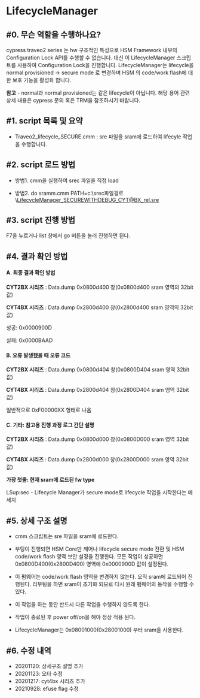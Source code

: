 # LifecycleManager

## #0. 무슨 역할을 수행하나요?

 cypress traveo2 series 는 hw 구조적인 특성으로 HSM Framework 내부의 Configuration Lock API를 수행할 수 없습니다. 대신 이 LifecycleManager 스크립트를 사용하여 Configuration Lock을 진행합니다.  LifecycleManager는 lifecycle을 normal provisioned ->  secure mode 로 변경하며 HSM 의 code/work flash에 대한 보호 기능을 활성화 합니다.

**참고** - normal과 normal provisioned는 같은 lifecycle이 아닙니다. 해당 용어 관련 상세 내용은 cypress 문의 혹은 TRM을 참조하시기 바랍니다.



## #1. script 목록 및 요약

- Traveo2_lifecycle_SECURE.cmm : sre 파일을 sram에 로드하여 lifecyle 작업을 수행합니다.



## #2. script 로드 방법

- 방법1. cmm을 실행하여 srec 파일을 직접 load

- 방법2. do sramm.cmm PATH=c:\srec파일경로\LifecycleManager_SECUREWITHDEBUG_CYT@BX_rel.sre



## #3. script 진행 방법

F7을 누르거나 list 창에서 go 버튼을 눌러 진행하면 된다.



## #4. 결과 확인 방법

#### A. 최종 결과 확인 방법

**CYT2BX 시리즈** : Data.dump 0x0800d400 창(0x0800d400 sram 영역의 32bit 값)

**CYT4BX 시리즈** : Data.dump 0x2800d400 창(0x2800d400 sram 영역의 32bit 값)

성공: 0x0000900D

실패: 0x0000BAAD

#### B. 오류 발생했을 때 오류 코드

**CYT2BX 시리즈** : Data.dump 0x0800d404 창(0x0800D404 sram 영역 32bit 값)

**CYT4BX 시리즈** : Data.dump 0x2800d404 창(0x2800D404 sram 영역 32bit 값)

일반적으로 0xF00000XX 형태로 나옴

#### C. 기타: 참고용 진행 과정 로그 간단 설명 

**CYT2BX 시리즈** : Data.dump 0x0800d000 창(0x0800D000 sram 영역 32bit 값) 

**CYT4BX 시리즈** : Data.dump 0x2800d000 창(0x2800D000 sram 영역 32bit 값)

**가장 첫줄: 현재 sram에 로드된 fw type**

LSup:sec -  Lifecycle Manager가 secure mode로 lifecycle 작업을 시작한다는 메세지



## #5. 상세 구조 설명

- cmm 스크립트는 sre 파일을 sram에 로드한다.

- 부팅이 진행되면 HSM Core만 깨어나 lifecycle secure mode 전환 및 HSM code/work flash 영역 보안 설정을 진행한다. 모든 작업이 성공하면 0x0800D400(0x2800D400) 영역에 0x0000900D 값이 설정된다.

- 이 펌웨어는 code/work flash 영역을 변경하지 않는다.  오직 sram에 로드되어 진행된다. 리부팅을 하면 sram이 초기화 되므로 다시 원래 펌웨어의 동작을 수행할 수 있다.

- 이 작업을 하는 동안 반드시 다른 작업을 수행하지 않도록 한다.
- 작업이 종료된 후 power off/on을 해야 정상 적용 된다.
- LifecycleManager는 0x08001000(0x28001000) 부터 sram을 사용한다.



## #6. 수정 내역

- 20201120: 상세구조 설명 추가
- 20201123: 오타 수정
- 20201217: cyt4bx 시리즈 추가
- 20210928: efuse flag 수정